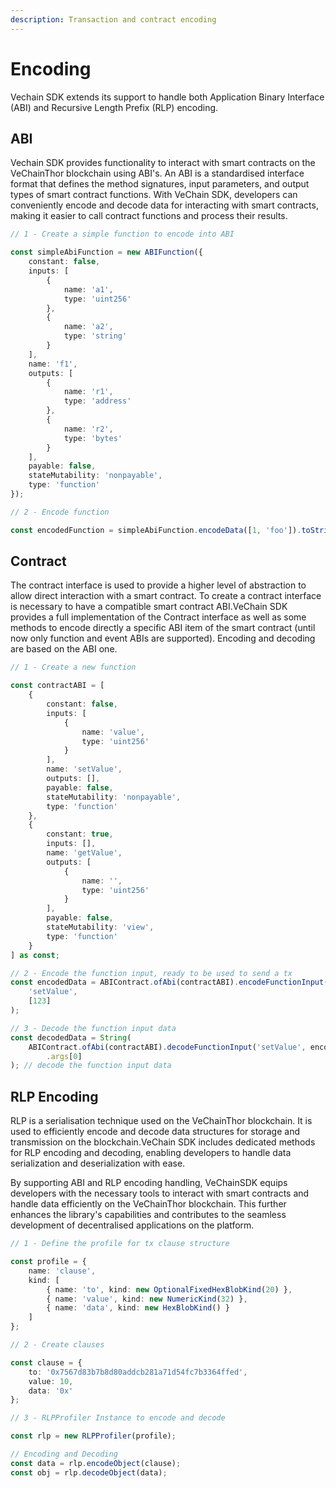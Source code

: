 ```yaml
---
description: Transaction and contract encoding
---
```


# Encoding

Vechain SDK extends its support to handle both Application Binary Interface (ABI) and Recursive Length Prefix (RLP) encoding.

## ABI

Vechain SDK provides functionality to interact with smart contracts on the VeChainThor blockchain using ABI's. An ABI is a standardised interface format that defines the method signatures, input parameters, and output types of smart contract functions. With VeChain SDK, developers can conveniently encode and decode data for interacting with smart contracts, making it easier to call contract functions and process their results.

```typescript { name=abi, category=example }
// 1 - Create a simple function to encode into ABI

const simpleAbiFunction = new ABIFunction({
    constant: false,
    inputs: [
        {
            name: 'a1',
            type: 'uint256'
        },
        {
            name: 'a2',
            type: 'string'
        }
    ],
    name: 'f1',
    outputs: [
        {
            name: 'r1',
            type: 'address'
        },
        {
            name: 'r2',
            type: 'bytes'
        }
    ],
    payable: false,
    stateMutability: 'nonpayable',
    type: 'function'
});

// 2 - Encode function

const encodedFunction = simpleAbiFunction.encodeData([1, 'foo']).toString();
```

## Contract

The contract interface is used to provide a higher level of abstraction to allow direct interaction with a smart contract. To create a contract interface is necessary to have a compatible smart contract ABI.VeChain SDK provides a full implementation of the Contract interface as well as some methods to encode directly a specific ABI item of the smart contract (until now only function and event ABIs are supported). Encoding and decoding are based on the ABI one.

```typescript { name=contract, category=example }
// 1 - Create a new function

const contractABI = [
    {
        constant: false,
        inputs: [
            {
                name: 'value',
                type: 'uint256'
            }
        ],
        name: 'setValue',
        outputs: [],
        payable: false,
        stateMutability: 'nonpayable',
        type: 'function'
    },
    {
        constant: true,
        inputs: [],
        name: 'getValue',
        outputs: [
            {
                name: '',
                type: 'uint256'
            }
        ],
        payable: false,
        stateMutability: 'view',
        type: 'function'
    }
] as const;

// 2 - Encode the function input, ready to be used to send a tx
const encodedData = ABIContract.ofAbi(contractABI).encodeFunctionInput(
    'setValue',
    [123]
);

// 3 - Decode the function input data
const decodedData = String(
    ABIContract.ofAbi(contractABI).decodeFunctionInput('setValue', encodedData)
        .args[0]
); // decode the function input data
```

## RLP Encoding

RLP is a serialisation technique used on the VeChainThor blockchain. It is used to efficiently encode and decode data structures for storage and transmission on the blockchain.VeChain SDK includes dedicated methods for RLP encoding and decoding, enabling developers to handle data serialization and deserialization with ease.

By supporting ABI and RLP encoding handling, VeChainSDK equips developers with the necessary tools to interact with smart contracts and handle data efficiently on the VeChainThor blockchain. This further enhances the library's capabilities and contributes to the seamless development of decentralised applications on the platform.

```typescript { name=rlp, category=example }
// 1 - Define the profile for tx clause structure

const profile = {
    name: 'clause',
    kind: [
        { name: 'to', kind: new OptionalFixedHexBlobKind(20) },
        { name: 'value', kind: new NumericKind(32) },
        { name: 'data', kind: new HexBlobKind() }
    ]
};

// 2 - Create clauses

const clause = {
    to: '0x7567d83b7b8d80addcb281a71d54fc7b3364ffed',
    value: 10,
    data: '0x'
};

// 3 - RLPProfiler Instance to encode and decode

const rlp = new RLPProfiler(profile);

// Encoding and Decoding
const data = rlp.encodeObject(clause);
const obj = rlp.decodeObject(data);
```

